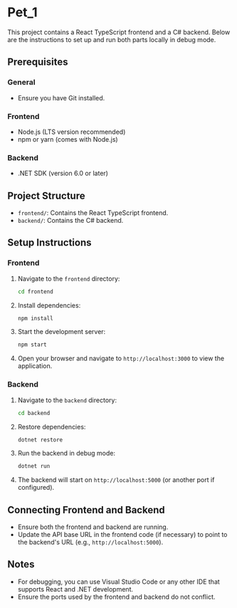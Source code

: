 # Pet_1

This project contains a React TypeScript frontend and a C# backend. Below are the instructions to set up and run both parts locally in debug mode.

## Prerequisites

### General
- Ensure you have Git installed.

### Frontend
- Node.js (LTS version recommended)
- npm or yarn (comes with Node.js)

### Backend
- .NET SDK (version 6.0 or later)

## Project Structure

- `frontend/`: Contains the React TypeScript frontend.
- `backend/`: Contains the C# backend.

## Setup Instructions

### Frontend

1. Navigate to the `frontend` directory:
   ```bash
   cd frontend
   ```

2. Install dependencies:
   ```bash
   npm install
   ```

3. Start the development server:
   ```bash
   npm start
   ```

4. Open your browser and navigate to `http://localhost:3000` to view the application.

### Backend

1. Navigate to the `backend` directory:
   ```bash
   cd backend
   ```

2. Restore dependencies:
   ```bash
   dotnet restore
   ```

3. Run the backend in debug mode:
   ```bash
   dotnet run
   ```

4. The backend will start on `http://localhost:5000` (or another port if configured).

## Connecting Frontend and Backend

- Ensure both the frontend and backend are running.
- Update the API base URL in the frontend code (if necessary) to point to the backend's URL (e.g., `http://localhost:5000`).

## Notes

- For debugging, you can use Visual Studio Code or any other IDE that supports React and .NET development.
- Ensure the ports used by the frontend and backend do not conflict.
